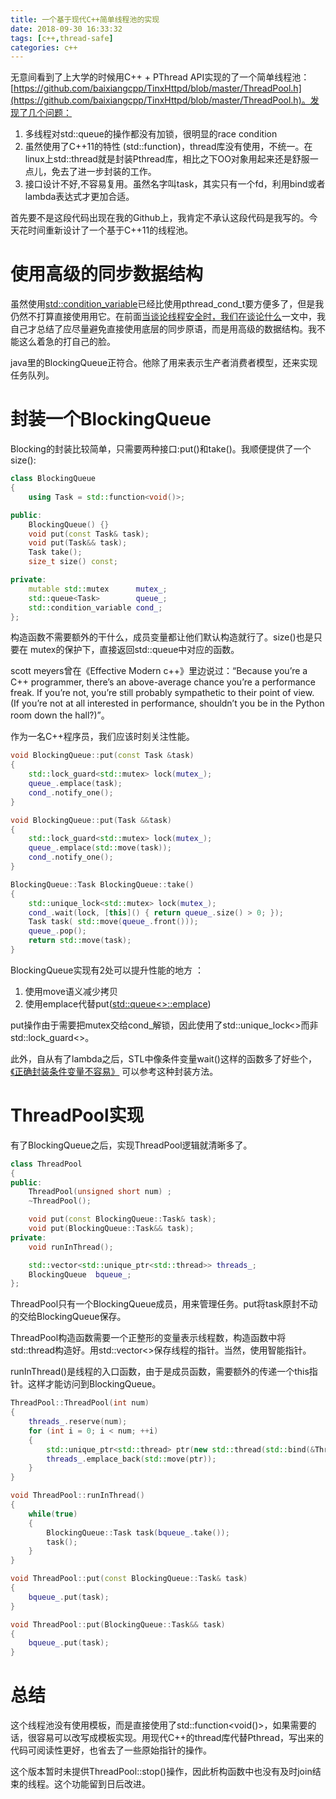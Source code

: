 ```yaml
---
title: 一个基于现代C++简单线程池的实现
date: 2018-09-30 16:33:32
tags: [c++,thread-safe]
categories: c++
---
```


无意间看到了上大学的时候用C++ + PThread API实现的了一个简单线程池：[https://github.com/baixiangcpp/TinxHttpd/blob/master/ThreadPool.h](https://github.com/baixiangcpp/TinxHttpd/blob/master/ThreadPool.h)。发现了几个问题：

1. 多线程对std::queue的操作都没有加锁，很明显的race condition
2. 虽然使用了C++11的特性 (std::function)，thread库没有使用，不统一。在linux上std::thread就是封装Pthread库，相比之下OO对象用起来还是舒服一点儿，免去了进一步封装的工作。
3. 接口设计不好,不容易复用。虽然名字叫task，其实只有一个fd，利用bind或者lambda表达式才更加合适。

首先要不是这段代码出现在我的Github上，我肯定不承认这段代码是我写的。今天花时间重新设计了一个基于C++11的线程池。<!--more-->

# 使用高级的同步数据结构

虽然使用[std::condition_variable](https://en.cppreference.com/w/cpp/thread/condition_variable)已经比使用pthread_cond_t要方便多了，但是我仍然不打算直接使用用它。在前面[当谈论线程安全时，我们在谈论什么](http://www.ilovecpp.com/2018/12/01/thread-safe/)一文中，我自己才总结了应尽量避免直接使用底层的同步原语，而是用高级的数据结构。我不能这么着急的打自己的脸。

java里的BlockingQueue正符合。他除了用来表示生产者消费者模型，还来实现任务队列。

# 封装一个BlockingQueue

Blocking的封装比较简单，只需要两种接口:put()和take()。我顺便提供了一个size():

```C++
class BlockingQueue
{
    using Task = std::function<void()>;

public:
    BlockingQueue() {}
    void put(const Task& task);
    void put(Task&& task);
    Task take();
    size_t size() const;

private:
    mutable std::mutex      mutex_;
    std::queue<Task>        queue_;
    std::condition_variable cond_;
};
```

构造函数不需要额外的干什么，成员变量都让他们默认构造就行了。size()也是只要在 mutex的保护下，直接返回std::queue中对应的函数。

scott meyers曾在《Effective Modern c++》里边说过：“Because you’re a C++ programmer, there’s an above-average chance you’re a performance freak. If you’re not, you’re still probably sympathetic to their point of view. (If you’re not at all interested in performance, shouldn’t you be in the Python room down the hall?)”。

作为一名C++程序员，我们应该时刻关注性能。

```C++
void BlockingQueue::put(const Task &task)
{
    std::lock_guard<std::mutex> lock(mutex_);
    queue_.emplace(task);
    cond_.notify_one();
}

void BlockingQueue::put(Task &&task)
{
    std::lock_guard<std::mutex> lock(mutex_);
    queue_.emplace(std::move(task));
    cond_.notify_one();
}

BlockingQueue::Task BlockingQueue::take()
{
    std::unique_lock<std::mutex> lock(mutex_);
    cond_.wait(lock, [this]() { return queue_.size() > 0; });
    Task task( std::move(queue_.front()));
    queue_.pop();
    return std::move(task);
}
```

BlockingQueue实现有2处可以提升性能的地方 ：

1. 使用move语义减少拷贝
2. 使用emplace代替put([std::queue<>::emplace](https://en.cppreference.com/w/cpp/container/queue/emplace))

put操作由于需要把mutex交给cond_解锁，因此使用了std::unique_lock<>而非std::lock_guard<>。

此外，自从有了lambda之后，STL中像条件变量wait()这样的函数多了好些个，[《正确封装条件变量不容易》](http://www.ilovecpp.com/2018/11/29/condition/) 可以参考这种封装方法。

# ThreadPool实现

有了BlockingQueue之后，实现ThreadPool逻辑就清晰多了。

```C++
class ThreadPool
{
public:
    ThreadPool(unsigned short num) ;
    ~ThreadPool();

    void put(const BlockingQueue::Task& task);
    void put(BlockingQueue::Task&& task);
private:
    void runInThread();

    std::vector<std::unique_ptr<std::thread>> threads_;
    BlockingQueue  bqueue_;
};
```

ThreadPool只有一个BlockingQueue成员，用来管理任务。put将task原封不动的交给BlockingQueue保存。

ThreadPool构造函数需要一个正整形的变量表示线程数，构造函数中将std::thread构造好。用std::vector<>保存线程的指针。当然，使用智能指针。

runInThread()是线程的入口函数，由于是成员函数，需要额外的传递一个this指针。这样才能访问到BlockingQueue。

```C++
ThreadPool::ThreadPool(int num)
{
    threads_.reserve(num);
    for (int i = 0; i < num; ++i)
    {
        std::unique_ptr<std::thread> ptr(new std::thread(std::bind(&ThreadPool::runInThread, this)));
        threads_.emplace_back(std::move(ptr));
    }
}

void ThreadPool::runInThread()
{
    while(true)
    {
        BlockingQueue::Task task(bqueue_.take());
        task();
    }
}

void ThreadPool::put(const BlockingQueue::Task& task)
{
    bqueue_.put(task);
}

void ThreadPool::put(BlockingQueue::Task&& task)
{
    bqueue_.put(task);
}
```

# 总结

这个线程池没有使用模板，而是直接使用了std::function<void()>，如果需要的话，很容易可以改写成模板实现。用现代C++的thread库代替Pthread，写出来的代码可阅读性更好，也省去了一些原始指针的操作。

这个版本暂时未提供ThreadPool::stop()操作，因此析构函数中也没有及时join结束的线程。这个功能留到日后改进。
